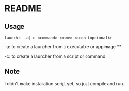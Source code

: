 # README

## Usage

```
launchit -a|-c <command> <name> <icon (opcional)>
```

-a: to create a launcher from a executable or appimage \**

-c: to create a launcher from a script or command

## Note

I didn't make installation script yet, so just compile and run.

